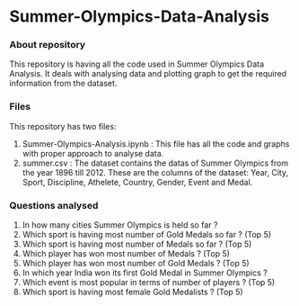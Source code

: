 # Summer-Olympics-Data-Analysis

### About repository
This repository is having all the code used in Summer Olympics Data Analysis. It deals with analysing data and plotting graph to get the required information from the dataset.

### Files
This repository has two files:

1. Summer-Olympics-Analysis.ipynb : This file has all the code and graphs with proper approach to analyse data. 
2. summer.csv : The dataset contains the datas of Summer Olympics from the year 1896 till 2012. These are the columns of the dataset: Year, City, Sport, Discipline, Athelete, Country, Gender, Event and Medal.

### Questions analysed

  1. In how many cities Summer Olympics is held so far ?
  2. Which sport is having most number of Gold Medals so far ? (Top 5)
  3. Which sport is having most number of Medals so far ? (Top 5)
  4. Which player has won most number of Medals ? (Top 5)
  5. Which player has won most number of Gold Medals ? (Top 5)
  6. In which year India won its first Gold Medal in Summer Olympics ?
  7. Which event is most popular in terms of number of players ? (Top 5)
  8. Which sport is having most female Gold Medalists ? (Top 5)
